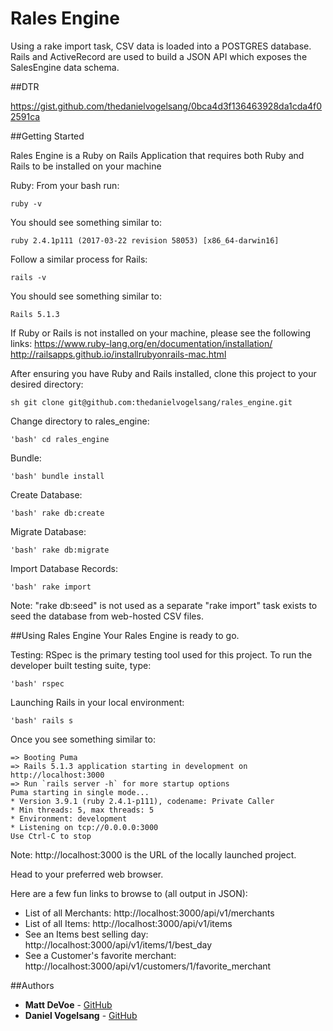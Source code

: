 # Rales Engine

Using a rake import task, CSV data is loaded into a POSTGRES database. Rails and ActiveRecord are used to build a JSON API which exposes the SalesEngine data schema.

##DTR

https://gist.github.com/thedanielvogelsang/0bca4d3f136463928da1cda4f02591ca

##Getting Started

Rales Engine is a Ruby on Rails Application that requires both Ruby and Rails to be installed on your machine

Ruby:
From your bash run:
```
ruby -v
```

You should see something similar to:
```
ruby 2.4.1p111 (2017-03-22 revision 58053) [x86_64-darwin16]
```

Follow a similar process for Rails:
```
rails -v
```

You should see something similar to:
```
Rails 5.1.3
```

If Ruby or Rails is not installed on your machine, please see the following links:
https://www.ruby-lang.org/en/documentation/installation/
http://railsapps.github.io/installrubyonrails-mac.html


After ensuring you have Ruby and Rails installed, clone this project to your desired directory:
```
sh git clone git@github.com:thedanielvogelsang/rales_engine.git
```

Change directory to rales_engine:
```
'bash' cd rales_engine
```

Bundle:
```
'bash' bundle install
```

Create Database:
```
'bash' rake db:create
```

Migrate Database:
```
'bash' rake db:migrate  
```

Import Database Records:
```
'bash' rake import
```

Note: "rake db:seed" is not used as a separate "rake import" task exists to seed the database from web-hosted CSV files.

##Using Rales Engine
Your Rales Engine is ready to go.

Testing:
RSpec is the primary testing tool used for this project. To run the developer built testing suite, type:
```
'bash' rspec
```

Launching Rails in your local environment:
```
'bash' rails s
```

Once you see something similar to:
```
=> Booting Puma
=> Rails 5.1.3 application starting in development on http://localhost:3000
=> Run `rails server -h` for more startup options
Puma starting in single mode...
* Version 3.9.1 (ruby 2.4.1-p111), codename: Private Caller
* Min threads: 5, max threads: 5
* Environment: development
* Listening on tcp://0.0.0.0:3000
Use Ctrl-C to stop
```

Note: http://localhost:3000 is the URL of the locally launched project.

Head to your preferred web browser.

Here are a few fun links to browse to (all output in JSON):
* List of all Merchants:              http://localhost:3000/api/v1/merchants
* List of all Items:                  http://localhost:3000/api/v1/items
* See an Items best selling day:      http://localhost:3000/api/v1/items/1/best_day
* See a Customer's favorite merchant: http://localhost:3000/api/v1/customers/1/favorite_merchant

##Authors

* **Matt DeVoe** - [GitHub](https://github.com/mdevoe12)
* **Daniel Vogelsang** - [GitHub](https://github.com/thedanielvogelsang)
